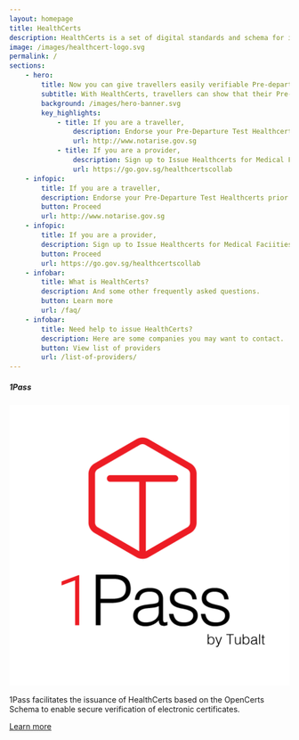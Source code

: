 ```yaml
---
layout: homepage
title: HealthCerts
description: HealthCerts is a set of digital standards and schema for issuing digital COVID-19 test results certificates that are in line with international standards and the Singapore Government’s requirements. 
image: /images/healthcert-logo.svg
permalink: /
sections:
    - hero:
        title: Now you can give travellers easily verifiable Pre-departure test results
        subtitle: With HealthCerts, travellers can show that their Pre-departure test (PDT) results come from recognised healthcare providers, while officers can check that the information has not been tampered with.
        background: /images/hero-banner.svg
        key_highlights:
            - title: If you are a traveller,
                description: Endorse your Pre-Departure Test Healthcerts prior to travel
                url: http://www.notarise.gov.sg
            - title: If you are a provider,
                description: Sign up to Issue Healthcerts for Medical Faciities
                url: https://go.gov.sg/healthcertscollab
    - infopic:
        title: If you are a traveller, 
        description: Endorse your Pre-Departure Test Healthcerts prior to travel
        button: Proceed 
        url: http://www.notarise.gov.sg
    - infopic:
        title: If you are a provider,
        description: Sign up to Issue Healthcerts for Medical Faciities
        button: Proceed 
        url: https://go.gov.sg/healthcertscollab
    - infobar:
        title: What is HealthCerts?
        description: And some other frequently asked questions.
        button: Learn more 
        url: /faq/
    - infobar:
        title: Need help to issue HealthCerts?
        description: Here are some companies you may want to contact.
        button: View list of providers 
        url: /list-of-providers/
---
```

<div class="card">
<h5>1Pass</h5>
<img src="/images/1pass_logo.png" class="logo">
<p>1Pass facilitates the issuance of HealthCerts based on the OpenCerts Schema to enable secure verification of electronic certificates.</p>
<a href="https://1pass.tubalt.com/" target="_blank" class="learn-more">Learn more</a>
</div>